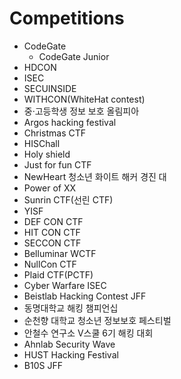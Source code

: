 # Competitions
  - CodeGate
    - CodeGate Junior
  - HDCON
  - ISEC
  - SECUINSIDE
  - WITHCON(WhiteHat contest)
  - 중·고등학생 정보 보호 올림피아
  - Argos hacking festival
  - Christmas CTF
  - HISChall
  - Holy shield
  - Just for fun CTF
  - NewHeart 청소년 화이트 해커 경진 대
  - Power of XX
  - Sunrin CTF(선린 CTF)
  - YISF
  - DEF CON CTF
  - HIT CON CTF
  - SECCON CTF
  - Belluminar WCTF
  - NullCon CTF
  - Plaid CTF(PCTF)
  - Cyber Warfare ISEC
  - Beistlab Hacking Contest JFF
  - 동명대학교 해킹 챔피언십
  - 순천향 대학교 청소년 정보보호 페스티벌
  - 안철수 연구소 V스쿨 6기 해킹 대회
  - Ahnlab Security Wave
  - HUST Hacking Festival
  - B10S JFF
